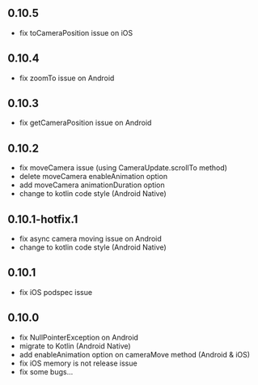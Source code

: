 ## 0.10.5
- fix toCameraPosition issue on iOS

## 0.10.4
- fix zoomTo issue on Android

## 0.10.3
- fix getCameraPosition issue on Android

## 0.10.2
- fix moveCamera issue (using CameraUpdate.scrollTo method)
- delete moveCamera enableAnimation option
- add moveCamera animationDuration option
- change to kotlin code style (Android Native)

## 0.10.1-hotfix.1
- fix async camera moving issue on Android
- change to kotlin code style (Android Native)

## 0.10.1
- fix iOS podspec issue

## 0.10.0
- fix NullPointerException on Android
- migrate to Kotlin (Android Native)
- add enableAnimation option on cameraMove method (Android & iOS)
- fix iOS memory is not release issue
- fix some bugs...
